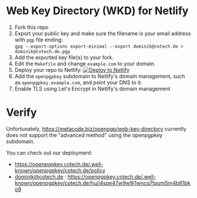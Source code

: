 # Web Key Directory (WKD) for Netlify

1. Fork this repo
2. Export your public key and make sure the filename is your email address with ``pgp`` file ending:  
   ``gpg --export-options export-minimal --export dominik@cotech.de > dominik@cotech.de.pgp``
3. Add the exported key file(s) to your fork.
4. Edit the ``Makefile`` and change ``example.com`` to your domain.
5. Deploy your repo to Netlify: [![Deploy to Netlify](https://www.netlify.com/img/deploy/button.svg)](https://app.netlify.com/start/deploy?repository=https://github.com/cotechde/netlify-wkd)
6. Add the ``openpgpkey`` subdomain to Netlify's domain management, such as ``openpgpkey.example.com``, and point your DNS to it.
7. Enable TLS using Let's Encrypt in Netlify's domain management

# Verify
Unfortunately, https://metacode.biz/openpgp/web-key-directory currently does not support the "advanced method" using the openpgpkey subdomain.

You can check out our deployment:
* https://openpgpkey.cotech.de/.well-known/openpgpkey/cotech.de/policy
* dominik@cotech.de : https://openpgpkey.cotech.de/.well-known/openpgpkey/cotech.de/hu/i4spe47w9w9i1wncq7tpum5m4b81bko9
